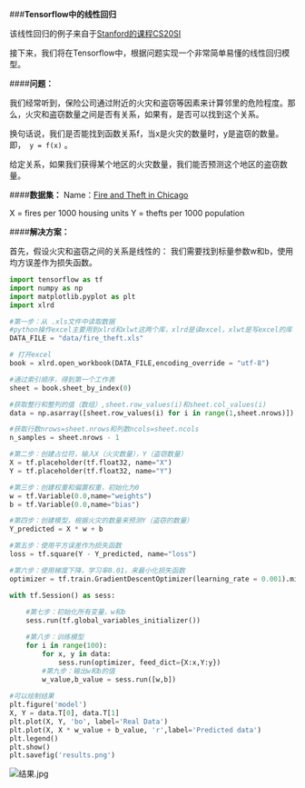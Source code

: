 ###**Tensorflow中的线性回归**

该线性回归的例子来自于[Stanford的课程CS20SI](https://web.stanford.edu/class/cs20si/syllabus.html)

接下来，我们将在Tensorflow中，根据问题实现一个非常简单易懂的线性回归模型。

####**问题：**

我们经常听到，保险公司通过附近的火灾和盗窃等因素来计算邻里的危险程度。那么，火灾和盗窃数量之间是否有关系，如果有，是否可以找到这个关系。

换句话说，我们是否能找到函数关系f，当x是火灾的数量时，y是盗窃的数量。即，``` y = f(x)``` 。

给定关系，如果我们获得某个地区的火灾数量，我们能否预测这个地区的盗窃数量。

####**数据集：**
Name：[Fire and Theft in Chicago](http://college.cengage.com/mathematics/brase/understandable_statistics/7e/students/datasets/slr/frames/slr05.html)

X =  fires per 1000 housing units
Y =  thefts per 1000 population


####**解决方案：**

首先，假设火灾和盗窃之间的关系是线性的：
我们需要找到标量参数w和b，使用均方误差作为损失函数。

```python
import tensorflow as tf 
import numpy as np 
import matplotlib.pyplot as plt 
import xlrd 

#第一步：从 .xls文件中读取数据
#python操作excel主要用到xlrd和xlwt这两个库，xlrd是读excel，xlwt是写excel的库
DATA_FILE = "data/fire_theft.xls"

# 打开excel
book = xlrd.open_workbook(DATA_FILE,encoding_override = "utf-8")  

#通过索引顺序，得到第一个工作表
sheet = book.sheet_by_index(0)  

#获取整行和整列的值（数组）,sheet.row_values(i)和sheet.col_values(i)
data = np.asarray([sheet.row_values(i) for i in range(1,sheet.nrows)])

#获取行数nrows=sheet.nrows和列数ncols=sheet.ncols
n_samples = sheet.nrows - 1

#第二步：创建占位符，输入X（火灾数量），Y（盗窃数量）
X = tf.placeholder(tf.float32, name="X")
Y = tf.placeholder(tf.float32, name="Y")

#第三步：创建权重和偏置权重，初始化为0
w = tf.Variable(0.0,name="weights")
b = tf.Variable(0.0,name="bias")

#第四步：创建模型，根据火灾的数量来预测Y（盗窃的数量）
Y_predicted = X * w + b 

#第五步：使用平方误差作为损失函数
loss = tf.square(Y - Y_predicted, name="loss")

#第六步：使用梯度下降，学习率0.01，来最小化损失函数
optimizer = tf.train.GradientDescentOptimizer(learning_rate = 0.001).minimize(loss)

with tf.Session() as sess:
	
	#第七步：初始化所有变量，w和b
	sess.run(tf.global_variables_initializer())

	#第八步：训练模型
	for i in range(100):
		for x, y in data:
			sess.run(optimizer, feed_dict={X:x,Y:y})
		#第九步：输出w和b的值
		w_value,b_value = sess.run([w,b])
		
#可以绘制结果
plt.figure('model')
X, Y = data.T[0], data.T[1]
plt.plot(X, Y, 'bo', label='Real Data')
plt.plot(X, X * w_value + b_value, 'r',label='Predicted data')
plt.legend()
plt.show()
plt.savefig('results.png')
```


![结果.jpg](http://upload-images.jianshu.io/upload_images/7079532-a0a732cc984bf5b3.jpg?imageMogr2/auto-orient/strip%7CimageView2/2/w/1240)
